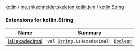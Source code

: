 [kotlin](../../index.md) / [me.shkschneider.skeleton.kotlin.jvm](../index.md) / [kotlin.String](./index.md)

### Extensions for kotlin.String

| Name | Summary |
|---|---|
| [isHexadecimal](is-hexadecimal.md) | `val `[`String`](https://kotlinlang.org/api/latest/jvm/stdlib/kotlin/-string/index.html)`.isHexadecimal: `[`Boolean`](https://kotlinlang.org/api/latest/jvm/stdlib/kotlin/-boolean/index.html) |
